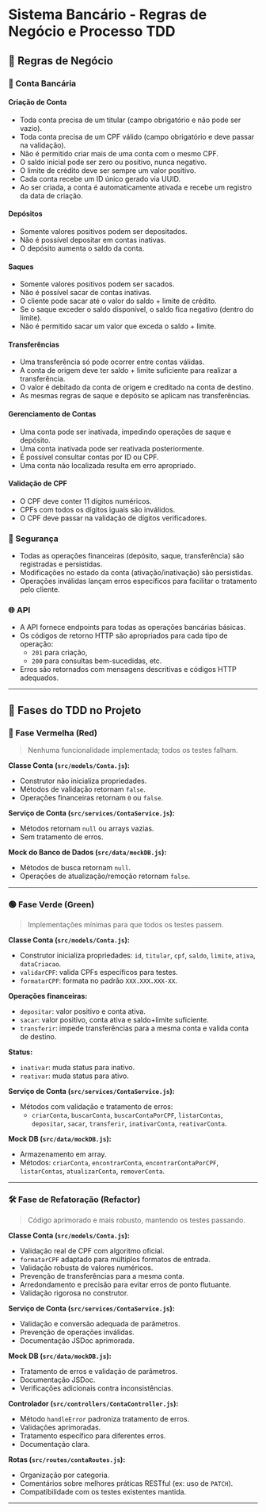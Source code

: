 # Sistema Bancário - Regras de Negócio e Processo TDD

## 📜 Regras de Negócio

### 🏦 Conta Bancária

#### Criação de Conta
- Toda conta precisa de um titular (campo obrigatório e não pode ser vazio).
- Toda conta precisa de um CPF válido (campo obrigatório e deve passar na validação).
- Não é permitido criar mais de uma conta com o mesmo CPF.
- O saldo inicial pode ser zero ou positivo, nunca negativo.
- O limite de crédito deve ser sempre um valor positivo.
- Cada conta recebe um ID único gerado via UUID.
- Ao ser criada, a conta é automaticamente ativada e recebe um registro da data de criação.

#### Depósitos
- Somente valores positivos podem ser depositados.
- Não é possível depositar em contas inativas.
- O depósito aumenta o saldo da conta.

#### Saques
- Somente valores positivos podem ser sacados.
- Não é possível sacar de contas inativas.
- O cliente pode sacar até o valor do saldo + limite de crédito.
- Se o saque exceder o saldo disponível, o saldo fica negativo (dentro do limite).
- Não é permitido sacar um valor que exceda o saldo + limite.

#### Transferências
- Uma transferência só pode ocorrer entre contas válidas.
- A conta de origem deve ter saldo + limite suficiente para realizar a transferência.
- O valor é debitado da conta de origem e creditado na conta de destino.
- As mesmas regras de saque e depósito se aplicam nas transferências.

#### Gerenciamento de Contas
- Uma conta pode ser inativada, impedindo operações de saque e depósito.
- Uma conta inativada pode ser reativada posteriormente.
- É possível consultar contas por ID ou CPF.
- Uma conta não localizada resulta em erro apropriado.

#### Validação de CPF
- O CPF deve conter 11 dígitos numéricos.
- CPFs com todos os dígitos iguais são inválidos.
- O CPF deve passar na validação de dígitos verificadores.

### 🔐 Segurança
- Todas as operações financeiras (depósito, saque, transferência) são registradas e persistidas.
- Modificações no estado da conta (ativação/inativação) são persistidas.
- Operações inválidas lançam erros específicos para facilitar o tratamento pelo cliente.

### 🌐 API
- A API fornece endpoints para todas as operações bancárias básicas.
- Os códigos de retorno HTTP são apropriados para cada tipo de operação:
  - `201` para criação,
  - `200` para consultas bem-sucedidas, etc.
- Erros são retornados com mensagens descritivas e códigos HTTP adequados.

---

## 🧪 Fases do TDD no Projeto

### 🔴 Fase Vermelha (Red)
> Nenhuma funcionalidade implementada; todos os testes falham.

**Classe Conta (`src/models/Conta.js`):**
- Construtor não inicializa propriedades.
- Métodos de validação retornam `false`.
- Operações financeiras retornam `0` ou `false`.

**Serviço de Conta (`src/services/ContaService.js`):**
- Métodos retornam `null` ou arrays vazias.
- Sem tratamento de erros.

**Mock do Banco de Dados (`src/data/mockDB.js`):**
- Métodos de busca retornam `null`.
- Operações de atualização/remoção retornam `false`.

---

### 🟢 Fase Verde (Green)
> Implementações mínimas para que todos os testes passem.

**Classe Conta (`src/models/Conta.js`):**
- Construtor inicializa propriedades: `id`, `titular`, `cpf`, `saldo`, `limite`, `ativa`, `dataCriacao`.
- `validarCPF`: valida CPFs específicos para testes.
- `formatarCPF`: formata no padrão `XXX.XXX.XXX-XX`.

**Operações financeiras:**
- `depositar`: valor positivo e conta ativa.
- `sacar`: valor positivo, conta ativa e saldo+limite suficiente.
- `transferir`: impede transferências para a mesma conta e valida conta de destino.

**Status:**
- `inativar`: muda status para inativo.
- `reativar`: muda status para ativo.

**Serviço de Conta (`src/services/ContaService.js`):**
- Métodos com validação e tratamento de erros:
  - `criarConta`, `buscarConta`, `buscarContaPorCPF`, `listarContas`, `depositar`, `sacar`, `transferir`, `inativarConta`, `reativarConta`.

**Mock DB (`src/data/mockDB.js`):**
- Armazenamento em array.
- Métodos: `criarConta`, `encontrarConta`, `encontrarContaPorCPF`, `listarContas`, `atualizarConta`, `removerConta`.

---

### 🛠️ Fase de Refatoração (Refactor)
> Código aprimorado e mais robusto, mantendo os testes passando.

**Classe Conta (`src/models/Conta.js`):**
- Validação real de CPF com algoritmo oficial.
- `formatarCPF` adaptado para múltiplos formatos de entrada.
- Validação robusta de valores numéricos.
- Prevenção de transferências para a mesma conta.
- Arredondamento e precisão para evitar erros de ponto flutuante.
- Validação rigorosa no construtor.

**Serviço de Conta (`src/services/ContaService.js`):**
- Validação e conversão adequada de parâmetros.
- Prevenção de operações inválidas.
- Documentação JSDoc aprimorada.

**Mock DB (`src/data/mockDB.js`):**
- Tratamento de erros e validação de parâmetros.
- Documentação JSDoc.
- Verificações adicionais contra inconsistências.

**Controlador (`src/controllers/ContaController.js`):**
- Método `handleError` padroniza tratamento de erros.
- Validações aprimoradas.
- Tratamento específico para diferentes erros.
- Documentação clara.

**Rotas (`src/routes/contaRoutes.js`):**
- Organização por categoria.
- Comentários sobre melhores práticas RESTful (ex: uso de `PATCH`).
- Compatibilidade com os testes existentes mantida.

---

